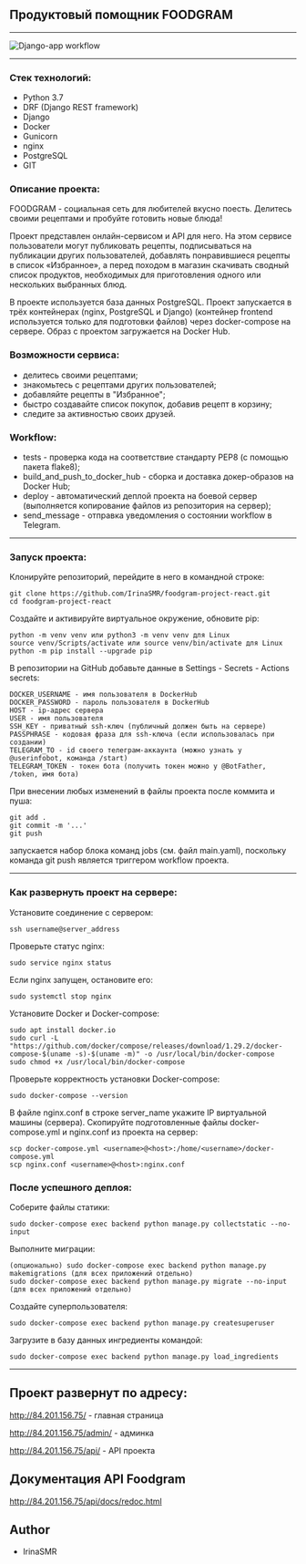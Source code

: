 ## Продуктовый помощник FOODGRAM
***

![Django-app workflow](https://github.com/IrinaSMR/foodgram-project-react/actions/workflows/main.yml/badge.svg)
***

### Стек технологий:

- Python 3.7
- DRF (Django REST framework)
- Django
- Docker
- Gunicorn
- nginx
- PostgreSQL
- GIT

### Описание проекта:

FOODGRAM - социальная сеть для любителей вкусно поесть.
Делитесь своими рецептами и пробуйте готовить новые блюда!

Проект представлен онлайн-сервисом и API для него. На этом сервисе пользователи могут публиковать рецепты, подписываться на публикации других пользователей, добавлять понравившиеся рецепты в список «Избранное», а перед походом в магазин скачивать сводный список продуктов, необходимых для приготовления одного или нескольких выбранных блюд.

В проекте используется база данных PostgreSQL. Проект запускается в трёх контейнерах (nginx, PostgreSQL и Django) (контейнер frontend используется только для подготовки файлов) через docker-compose на сервере. Образ с проектом загружается на Docker Hub.

### Возможности сервиса:

- делитесь своими рецептами;
- знакомьтесь с рецептами других пользователей;
- добавляйте рецепты в "Избранное";
- быстро создавайте список покупок, добавив рецепт в корзину;
- следите за активностью своих друзей.

### Workflow:

- tests - проверка кода на соответствие стандарту PEP8 (с помощью пакета flake8);
- build_and_push_to_docker_hub - сборка и доставка докер-образов на Docker Hub;
- deploy - автоматический деплой проекта на боевой сервер (выполняется копирование файлов из репозитория на сервер);
- send_message - отправка уведомления о состоянии workflow в Telegram.

***
### Запуск проекта:

Клонируйте репозиторий, перейдите в него в командной строке:

```
git clone https://github.com/IrinaSMR/foodgram-project-react.git
cd foodgram-project-react
```

Создайте и активируйте виртуальное окружение, обновите pip:

```
python -m venv venv или python3 -m venv venv для Linux
source venv/Scripts/activate или source venv/bin/activate для Linux
python -m pip install --upgrade pip
```

В репозитории на GitHub добавьте данные в Settings - Secrets - Actions secrets:

```
DOCKER_USERNAME - имя пользователя в DockerHub
DOCKER_PASSWORD - пароль пользователя в DockerHub
HOST - ip-адрес сервера
USER - имя пользователя
SSH_KEY - приватный ssh-ключ (публичный должен быть на сервере)
PASSPHRASE - кодовая фраза для ssh-ключа (если использовалась при создании)
TELEGRAM_TO - id своего телеграм-аккаунта (можно узнать у @userinfobot, команда /start)
TELEGRAM_TOKEN - токен бота (получить токен можно у @BotFather, /token, имя бота)
```

При внесении любых изменений в файлы проекта после коммита и пуша:

```
git add .
git commit -m '...'
git push
```
запускается набор блока команд jobs (см. файл main.yaml), поскольку команда git push является триггером workflow проекта.
***

### Как развернуть проект на сервере:

Установите соединение с сервером:

```
ssh username@server_address
```

Проверьте статус nginx:

```
sudo service nginx status
```

Если nginx запущен, остановите его:

```
sudo systemctl stop nginx
```

Установите Docker и Docker-compose:

```
sudo apt install docker.io
sudo curl -L "https://github.com/docker/compose/releases/download/1.29.2/docker-compose-$(uname -s)-$(uname -m)" -o /usr/local/bin/docker-compose
sudo chmod +x /usr/local/bin/docker-compose
```

Проверьте корректность установки Docker-compose:

```
sudo docker-compose --version
```

В файле nginx.conf в строке server_name укажите IP виртуальной машины (сервера).
Скопируйте подготовленные файлы docker-compose.yml и nginx.conf из проекта на сервер:

```
scp docker-compose.yml <username>@<host>:/home/<username>/docker-compose.yml
scp nginx.conf <username>@<host>:nginx.conf
```

### После успешного деплоя:

Соберите файлы статики:

```
sudo docker-compose exec backend python manage.py collectstatic --no-input 
```

Выполните миграции:

```
(опционально) sudo docker-compose exec backend python manage.py makemigrations (для всех приложений отдельно)
sudo docker-compose exec backend python manage.py migrate --no-input (для всех приложений отдельно)
```

Создайте суперпользователя:

```
sudo docker-compose exec backend python manage.py createsuperuser
```

Загрузите в базу данных ингредиенты командой:

```
sudo docker-compose exec backend python manage.py load_ingredients
```
***

## Проект развернут по адресу:

http://84.201.156.75/ - главная страница

http://84.201.156.75/admin/ - админка

http://84.201.156.75/api/ - API проекта

## Документация API Foodgram

http://84.201.156.75/api/docs/redoc.html

## Author
- IrinaSMR
